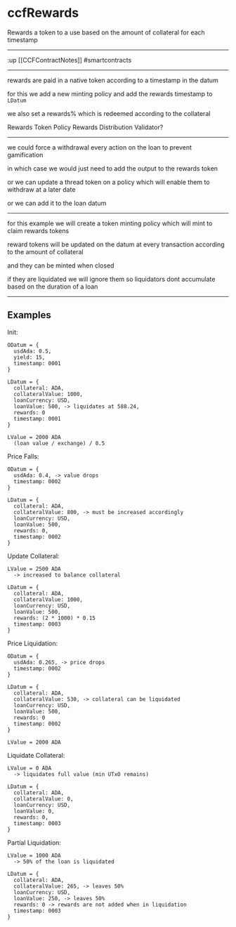 # ccfRewards

Rewards a token to a use based on the amount of collateral for each timestamp

---

:up [[CCFContractNotes]]
#smartcontracts

---

rewards are paid in a native token according to a timestamp in the datum

for this we add a new minting policy and add the rewards timestamp to `LDatum`

we also set a rewards% which is redeemed according to the collateral

Rewards Token Policy
Rewards Distribution Validator?

---

we could force a withdrawal every action on the loan to prevent gamification

in which case we would just need to add the output to the rewards token

or we can update a thread token on a policy which will enable them to withdraw 
at a later date

or we can add it to the loan datum

---

for this example we will create a token minting policy which will mint to claim 
rewards tokens

reward tokens will be updated on the datum at every transaction according to the 
amount of collateral

and they can be minted when closed

if they are liquidated we will ignore them so liquidators dont accumulate based 
on the duration of a loan

---

## Examples 

Init:
```
ODatum = {
  usdAda: 0.5,
  yield: 15,
  timestamp: 0001
}

LDatum = {
  collateral: ADA,
  collateralValue: 1000,
  loanCurrency: USD,
  loanValue: 500, -> liquidates at 588.24,
  rewards: 0
  timestamp: 0001
}

LValue = 2000 ADA 
  (loan value / exchange) / 0.5 
```

Price Falls:
```
ODatum = {
  usdAda: 0.4, -> value drops
  timestamp: 0002
}

LDatum = {
  collateral: ADA,
  collateralValue: 800, -> must be increased accordingly
  loanCurrency: USD,
  loanValue: 500,
  rewards: 0,
  timestamp: 0002
}
```

Update Collateral:
```
LValue = 2500 ADA 
  -> increased to balance collateral

LDatum = {
  collateral: ADA,
  collateralValue: 1000,
  loanCurrency: USD,
  loanValue: 500,
  rewards: (2 * 1000) * 0.15
  timestamp: 0003
}
```

Price Liquidation:
```
ODatum = {
  usdAda: 0.265, -> price drops
  timestamp: 0002
}

LDatum = {
  collateral: ADA,
  collateralValue: 530, -> collateral can be liquidated
  loanCurrency: USD,
  loanValue: 500,
  rewards: 0
  timestamp: 0002
}

LValue = 2000 ADA
```

Liquidate Collateral:
```
LValue = 0 ADA
  -> liquidates full value (min UTxO remains)

LDatum = {
  collateral: ADA,
  collateralValue: 0,
  loanCurrency: USD,
  loanValue: 0, 
  rewards: 0,
  timestamp: 0003
}
```

Partial Liquidation:
```
LValue = 1000 ADA
  -> 50% of the loan is liquidated

LDatum = {
  collateral: ADA,
  collateralValue: 265, -> leaves 50%
  loanCurrency: USD,
  loanValue: 250, -> leaves 50%
  rewards: 0 -> rewards are not added when in liquidation
  timestamp: 0003
}
```
